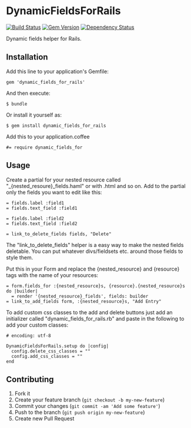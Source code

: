 # DynamicFieldsForRails
[![Build Status](https://travis-ci.org/mortik/dynamic_fields_for_rails.png?branch=master)](https://travis-ci.org/mortik/dynamic_fields_for_rails)
[![Gem Version](https://badge.fury.io/rb/dynamic_fields_for_rails.png)](http://badge.fury.io/rb/dynamic_fields_for_rails)
[![Dependency Status](https://gemnasium.com/mortik/dynamic_fields_for_rails.png)](https://gemnasium.com/mortik/dynamic_fields_for_rails)

Dynamic fields helper for Rails.

## Installation

Add this line to your application's Gemfile:

```
gem 'dynamic_fields_for_rails'
```

And then execute:

```
$ bundle
```

Or install it yourself as:

```
$ gem install dynamic_fields_for_rails
```

Add this to your application.coffee

```
#= require dynamic_fields_for
```

## Usage

Create a partial for your nested resource called "_{nested_resoure}_fields.haml" or with .html and so on.
Add to the partial only the fields you want to edit like this:

```
= fields.label :field1
= fields.text_field :field1

= fields.label :field2
= fields.text_field :field2

= link_to_delete_fields fields, "Delete"
```

The "link_to_delete_fields" helper is a easy way to make the nested fields deletable. You can put whatever divs/fieldsets etc. around those fields to style them.

Put this in your Form and replace the {nested_resource} and {resource} tags with the name of your resources:

```
= form.fields_for :{nested_resource}s, {resource}.{nested_resource}s do |builder|
  = render '{nested_resource}_fields', fields: builder
= link_to_add_fields form, :{nested_resource}s, "Add Entry"
```

To add custom css classes to the add and delete buttons just add an initializer called "dynamic_fields_for_rails.rb" and paste in the following to add your custom classes:

```
# encoding: utf-8

DynamicFieldsForRails.setup do |config|
  config.delete_css_classes = ""
  config.add_css_classes = ""
end
```

## Contributing

1. Fork it
2. Create your feature branch (`git checkout -b my-new-feature`)
3. Commit your changes (`git commit -am 'Add some feature'`)
4. Push to the branch (`git push origin my-new-feature`)
5. Create new Pull Request
